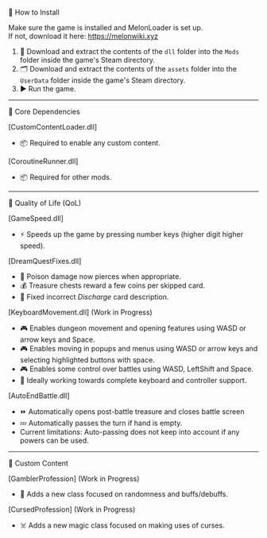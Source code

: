 🔧 How to Install

Make sure the game is installed and MelonLoader is set up.  
If not, download it here: https://melonwiki.xyz

1. 📂 Download and extract the contents of the `dll` folder into the `Mods` folder inside the game's Steam directory.  
2. 🗂️ Download and extract the contents of the `assets` folder into the `UserData` folder inside the game's Steam directory.  
3. ▶️ Run the game.


-----------------------------------------------------------
🧱 Core Dependencies

[CustomContentLoader.dll]
- 📦 Required to enable any custom content.

[CoroutineRunner.dll]
- 📦 Required for other mods.

------------------------------------------------------------

🎯 Quality of Life (QoL)

[GameSpeed.dll]
- ⚡ Speeds up the game by pressing number keys (higher digit higher speed).

[DreamQuestFixes.dll]
- 🧪 Poison damage now pierces when appropriate.
- 💰 Treasure chests reward a few coins per skipped card.
- 📝 Fixed incorrect *Discharge* card description.

[KeyboardMovement.dll] (Work in Progress)
- 🎮 Enables dungeon movement and opening features using WASD or arrow keys and Space.
- 🎮 Enables moving in popups and menus using WASD or arrow keys and selecting highlighted buttons with space.
- 🎮 Enables some control over battles using WASD, LeftShift and Space.
- 🚧 Ideally working towards complete keyboard and controller support.

[AutoEndBattle.dll]
- ⏩ Automatically opens post-battle treasure and closes battle screen
- 💤 Automatically passes the turn if hand is empty.
- Current limitations: Auto-passing does not keep into account if any powers can be used.

------------------------------------------------------------

🧩 Custom Content

[GamblerProfession] (Work in Progress)
- 🎲 Adds a new class focused on randomness and buffs/debuffs.

[CursedProfession] (Work in Progress)
- ☠️ Adds a new magic class focused on making uses of curses.

